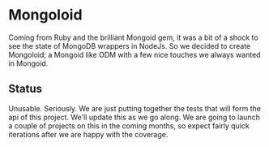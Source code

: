 Mongoloid
=========

Coming from Ruby and the brilliant Mongoid gem, it was a bit of a shock to see the state of MongoDB wrappers in NodeJs. So we decided to create Mongoloid; a Mongoid like ODM with a few nice touches we always wanted in Mongoid.

Status
------

Unusable. Seriously. We are just putting together the tests that will form the api of this project. We'll update this as we go along. We are going to launch a couple of projects on this in the coming months, so expect fairly quick iterations after we are happy with the coverage.
